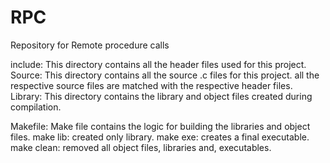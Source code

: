 # RPC
Repository for Remote procedure calls

include: This directory contains all the header files used for this project.
Source: This directory contains all the source .c files for this project. all the
        respective source files are matched with the respective header files.
Library: This directory contains the library and object files created
         during compilation.

Makefile: Make file contains the logic for building the libraries and object files.
          make lib: created only library.
          make exe: creates a final executable.
          make clean: removed all object files, libraries and, executables.
